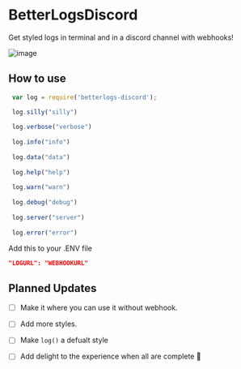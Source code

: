 # BetterLogsDiscord
Get styled logs in terminal and in a discord channel with webhooks!
 
![image](https://user-images.githubusercontent.com/47084010/162233247-933af98b-c295-4bdb-b0a1-01e037972856.png)

## How to use
```js 
 var log = require('betterlogs-discord');

 log.silly("silly")
 
 log.verbose("verbose")
 
 log.info("info")
 
 log.data("data")
 
 log.help("help")
 
 log.warn("warn")
 
 log.debug("debug")
 
 log.server("server")
 
 log.error("error")
 ```
 
 Add this to your .ENV file
 ```json
"LOGURL": "WEBHOOKURL" 
```

## Planned Updates
- [ ] Make it where you can use it without webhook.
- [ ] Add more styles.
- [ ] Make `log()` a defualt style
- [ ] Add delight to the experience when all are complete :tada:


